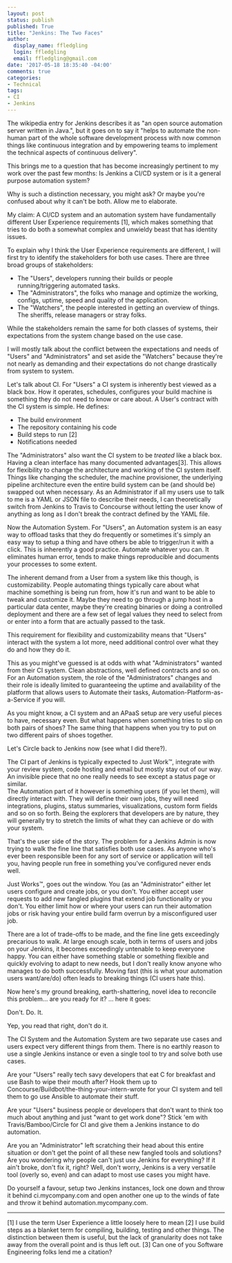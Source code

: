 ```yaml
---
layout: post
status: publish
published: True
title: "Jenkins: The Two Faces"
author:
  display_name: ffledgling
  login: ffledgling
  email: ffledgling@gmail.com
date: '2017-05-18 18:35:40 -04:00'
comments: true
categories:
- Technical
tags:
- CI
- Jenkins
---
```


The wikipedia entry for Jenkins describes it as "an open source automation server written in Java.", but it goes on to say it "helps to automate the non-human part of the whole software development process with now common things like continuous integration and by empowering teams to implement the technical aspects of continuous delivery".

This brings me to a question that has become increasingly pertinent to my work over the past few months: Is Jenkins a CI/CD system or is it a general purpose automation system?

Why is such a distinction necessary, you might ask? Or maybe you're confused about why it can't be both. Allow me to elaborate.

My claim: A CI/CD system and an automation system have fundamentally different User Experience requirements [1], which makes something that tries to do both a somewhat complex and unwieldy beast that has identity issues.

To explain why I think the User Experience requirements are different, I will first try to identify the stakeholders for both use cases.
There are three broad groups of stakeholders:

- The "Users", developers running their builds or people running/triggering automated tasks.
- The "Administrators", the folks who manage and optimize the working, configs, uptime, speed and quality of the application.
- The "Watchers", the people interested in getting an overview of things. The sheriffs, release managers or stray folks.

While the stakeholders remain the same for both classes of systems, their expectations from the system change based on the use case.

I will mostly talk about the conflict between the expectations and needs of "Users" and "Administrators" and set aside the "Watchers" because they're not nearly as demanding and their expectations do not change drastically from system to system.

Let's talk about CI. For "Users" a CI system is inherently best viewed as a black box. How it operates, schedules, configures your build machine is something they do not need to know or care about. A User's contract with the CI system is simple. He defines:

- The build environment
- The repository containing his code
- Build steps to run [2]
- Notifications needed

The "Administrators" also want the CI system to be _treated_ like a black box. Having a clean interface has many documented advantages[3]. This allows for flexibility to change the architecture and working of the CI system itself. Things like changing the scheduler, the machine provisioner, the underlying pipeline architecture even the entire build system can be (and should be) swapped out when necessary. As an Administrator if all my users use to talk to me is a YAML or JSON file to describe their needs, I can theoretically switch from Jenkins to Travis to Concourse without letting the user know of anything as long as I don't break the contract defined by the YAML file.

Now the Automation System. For "Users", an Automation system is an easy way to offload tasks that they do frequently or sometimes it's simply an easy way to setup a thing and have others be able to trigger/run it with a click. This is inherently a good practice. Automate whatever you can. It eliminates human error, tends to make things reproducible and documents your processes to some extent.

The inherent demand from a User from a system like this though, is customizability. People automating things typically care about what machine something is being run from, how it's run and want to be able to tweak and customize it. Maybe they need to go through a jump host in a particular data center, maybe they're creating binaries or doing a controlled deployment and there are a few set of legal values they need to select from or enter into a form that are actually passed to the task.

This requirement for flexibility and customizability means that "Users" interact with the system a lot more, need additional control over what they do and how they do it.

This as you might've guessed is at odds with what "Administrators" wanted from their CI system. Clean abstractions, well defined contracts and so on. For an Automation system, the role of the "Administrators" changes and their role is ideally limited to guaranteeing the uptime and availability of the platform that allows users to Automate their tasks, Automation-Platform-as-a-Service if you will.

As you might know, a CI system and an APaaS setup are very useful pieces to have, necessary even. But what happens when something tries to slip on both pairs of shoes? The same thing that happens when you try to put on two different pairs of shoes together.

Let's Circle back to Jenkins now (see what I did there?).

The CI part of Jenkins is typically expected to Just Work™, integrate with your review system, code hosting and email but mostly stay out of our way. An invisible piece that no one really needs to see except a status page or similar.  
The Automation part of it however is something users (if you let them), will directly interact with. They will define their own jobs, they will need integrations, plugins, status summaries, visualizations, custom form fields and so on so forth. Being the explorers that developers are by nature, they will generally try to stretch the limits of what they can achieve or do with your system.

That's the user side of the story. The problem for a Jenkins Admin is now trying to walk the fine line that satisfies both use cases. As anyone who's ever been responsible been for any sort of service or application will tell you, having people run free in something you've configured never ends well.

Just Works™, goes out the window. You (as an "Administrator" either let users configure and create jobs, or you don't. You either accept user requests to add new fangled plugins that extend job functionality or you don't. You either limit how or where your users can run their automation jobs or risk having your entire build farm overrun by a misconfigured user job.

There are a lot of trade-offs to be made, and the fine line gets exceedingly precarious to walk. At large enough scale, both in terms of users and jobs on your Jenkins, it becomes exceedingly untenable to keep everyone happy. You can either have something stable or something flexible and quickly evolving to adapt to new needs, but I don't really know anyone who manages to do both successfully. Moving fast (this is what your automation users want/are/do) often leads to breaking things (CI users hate this).

Now here's my ground breaking, earth-shattering, novel idea to reconcile this problem... are you ready for it? ... here it goes:

Don't. Do. It.

Yep, you read that right, don't do it.

The CI System and the Automation System are two separate use cases and users expect very different things from them. There is no earthly reason to use a single Jenkins instance or even a single tool to try and solve both use cases.

Are your "Users" really tech savy developers that eat C for breakfast and use Bash to wipe their mouth after? Hook them up to Concourse/Buildbot/the-thing-your-intern-wrote for your CI system and tell them to go use Ansible to automate their stuff.

Are your "Users" business people or developers that don't want to think too much about anything and just "want to get work done"? Stick 'em with Travis/Bamboo/Circle for CI and give them a Jenkins instance to do automation.

Are you an "Administrator" left scratching their head about this entire situation or don't get the point of all these new fangled tools and solutions? Are you wondering why people can't just use Jenkins for everything? If it ain't broke, don't fix it, right? Well, don't worry, Jenkins is a very versatile tool (overly so, even) and can adapt to most use cases you might have.

Do yourself a favour, setup two Jenkins instances, lock one down and throw it behind ci.mycompany.com and open another one up to the winds of fate and throw it behind automation.mycompany.com.

<hr />

[1] I use the term User Experience a little loosely here to mean
[2] I use build steps as a blanket term for compiling, building, testing and other things. The distinction between them is useful, but the lack of granularity does not take away from the overall point and is thus left out.
[3] Can one of you Software Engineering folks lend me a citation?
